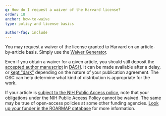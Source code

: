 ```yaml
---
q: How do I request a waiver of the Harvard license?
order: 10
anchor: how-to-waive
type: policy and license basics

author-faq: include
---
```

You may request a waiver of the license granted to Harvard on an article-by-article basis. Simply use the [Waiver Generator](https://osc.hul.harvard.edu/dash/waiver/). 

Even if you obtain a waiver for a given article, you should still deposit the [accepted author manuscript](#what-version) in [DASH](https://dash.harvard.edu/DASH). It can be made available after a delay, or [kept "dark"](#dark-deposit) depending on the nature of your publication agreement. The OSC can help determine what kind of distribution is appropriate for the work. 

If your article is [subject to the NIH Public Access policy](#nih), note that your obligations under the NIH Public Access Policy cannot be waived. The same may be true of open-access policies at some other funding agencies. [Look up your funder in the ROARMAP database](https://roarmap.eprints.org/) for more information.
